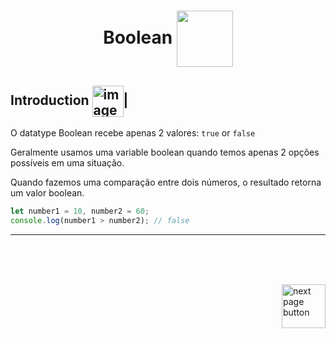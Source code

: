 <h1 align="center">
    Boolean
    <img src="https://cdn-icons-png.flaticon.com/512/3406/3406894.png" alt="" width="90px" align="center">
</h1>

## Introduction <img src="https://cdn-icons-png.flaticon.com/512/1436/1436664.png" alt="imagem" width="50px" align="center">|

O datatype Boolean recebe apenas 2 valores: `true` or `false`


Geralmente usamos uma variable boolean quando temos apenas 2 opções possíveis em uma situação.


Quando fazemos uma comparação entre dois números, o resultado retorna um valor boolean.

```js
let number1 = 10, number2 = 60;
console.log(number1 > number2); // false
```
<hr>
<br>

<br>
<br>

<!-- next page buttons -->
[<img src="https://img.icons8.com/?size=512&id=47092&format=png" alt="next page button" width="70px" align="right">](../2.datatypes/3.String.md)